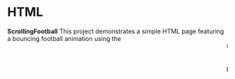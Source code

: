 # HTML
**ScrollingFootball**
This project demonstrates a simple HTML page featuring a bouncing football animation using the <marquee> tag. The football image moves in both horizontal and vertical directions, creating a dynamic effect.

**Features**
The football moves alternately from left to right.
The football also moves up and down within a defined height.
Uses <marquee> to create a bouncing animation effect.
**How It Works**
The outer <marquee> moves the image horizontally from right to left.
The inner <marquee> moves the image vertically within a height of 800px.
The scrollamount="30" property controls the speed of movement
